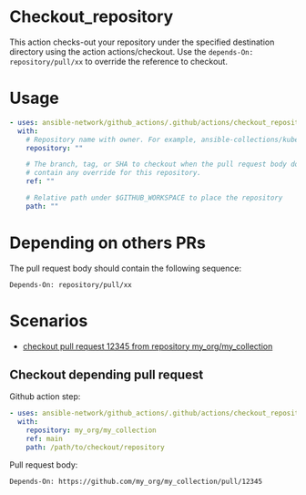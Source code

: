 # Checkout_repository

This action checks-out your repository under the specified destination directory using the action actions/checkout. Use the `depends-On: repository/pull/xx` to override the reference to checkout.

# Usage

<!-- start usage -->

```yaml
- uses: ansible-network/github_actions/.github/actions/checkout_repository@main
  with:
    # Repository name with owner. For example, ansible-collections/kubernetes.core
    repository: ""

    # The branch, tag, or SHA to checkout when the pull request body does not
    # contain any override for this repository.
    ref: ""

    # Relative path under $GITHUB_WORKSPACE to place the repository
    path: ""
```

<!-- end usage -->

# Depending on others PRs

The pull request body should contain the following sequence:

```
Depends-On: repository/pull/xx
```

# Scenarios

- [checkout pull request 12345 from repository my_org/my_collection](#Checkout-depending-pull-request)

## Checkout depending pull request

Github action step:

```yaml
- uses: ansible-network/github_actions/.github/actions/checkout_repository@main
  with:
    repository: my_org/my_collection
    ref: main
    path: /path/to/checkout/repository
```

Pull request body:

```text
Depends-On: https://github.com/my_org/my_collection/pull/12345
```
